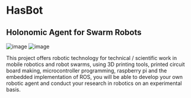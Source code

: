 <h1>HasBot</h1>
<h2>Holonomic Agent for Swarm Robots</h2>  

![image](https://user-images.githubusercontent.com/47896432/69591761-7644f180-0fd2-11ea-8545-e1afa4664098.png) ![image](https://user-images.githubusercontent.com/47896432/69591763-78a74b80-0fd2-11ea-831c-186e90600dcc.png)

This project offers robotic technology for technical / scientific work in mobile robotics and robot swarms, using 3D printing tools, printed circuit board making, microcontroller programming, raspberry pi and the embedded implementation of ROS, you will be able to develop your own robotic agent and conduct your research in robotics on an experimental basis.
